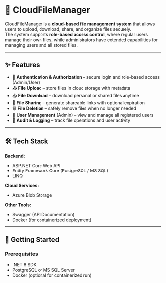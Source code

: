 # 📂 CloudFileManager

CloudFileManager is a **cloud-based file management system** that allows users to upload, download, share, and organize files securely.  
The system supports **role-based access control**, where regular users manage their own files, while administrators have extended capabilities for managing users and all stored files.  

---

## ✨ Features

- 🔐 **Authentication & Authorization** – secure login and role-based access (Admin/User)  
- 📤 **File Upload** – store files in cloud storage with metadata  
- 📥 **File Download** – download personal or shared files anytime  
- 🔗 **File Sharing** – generate shareable links with optional expiration  
- 🗑 **File Deletion** – safely remove files when no longer needed  
- 👤 **User Management** (Admin) – view and manage all registered users  
- 📑 **Audit & Logging** – track file operations and user activity  

---

## 🛠️ Tech Stack

**Backend:**  
- ASP.NET Core Web API  
- Entity Framework Core (PostgreSQL / MS SQL)  
- LINQ  

**Cloud Services:**  
- Azure Blob Storage 


**Other Tools:**  
- Swagger (API Documentation)  
- Docker (for containerized deployment)  

---

## 🚀 Getting Started

### Prerequisites
- .NET 8 SDK  
- PostgreSQL or MS SQL Server  
- Docker (optional for containerized run)  
